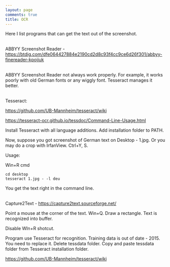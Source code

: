 ```yaml
---
layout: page
comments: true
title: OCR
---
```


Here I list programs that can get the text out of the screenshot.
<br><br>

ABBYY Screenshot Reader - <https://btdig.com/dfe064427884e2190cd2d8c93f4cc9ce6d26f301/abbyy-finereader-kpojiuk>
<br><br>

ABBYY Screenshot Reader not always work properly. For example, it works poorly with old German fonts or any wiggly font. Tesseract manages it better.
<br><br>

Tesseract:

<https://github.com/UB-Mannheim/tesseract/wiki>

<https://tesseract-ocr.github.io/tessdoc/Command-Line-Usage.html>

Install Tesseract with all language additions. Add installation folder to PATH.

Now, suppose you got screenshot of German text on Desktop - 1.jpg. Or you may do a crop with IrfanView. Ctrl+Y, S.

Usage:

Win+R cmd

```
cd desktop
tesseract 1.jpg - -l deu
```

You get the text right in the сommand line.
<br><br>

Capture2Text - <https://capture2text.sourceforge.net/>

Point a mouse at the corner of the text. Win+Q. Draw a rectangle. Text is recognized into buffer.

Disable WIn+R shotcut.

Program use Tesseract for recognition. Training data is out of date - 2015. You need to replace it. Delete tessdata folder. Copy and paste tessdata folder from Tesseract installation folder.

<https://github.com/UB-Mannheim/tesseract/wiki>